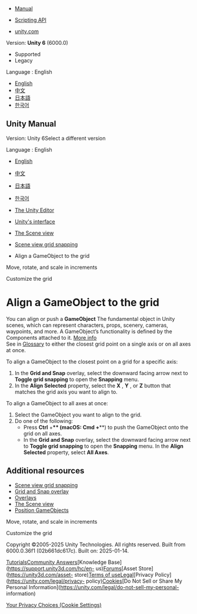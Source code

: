 [](https://docs.unity3d.com)

  * [Manual](../Manual/index.html)
  * [Scripting API](../ScriptReference/index.html)

  * [unity.com](https://unity.com/)

Version: **Unity 6** (6000.0)

  * Supported
  * Legacy

Language : English

  * [English](/Manual/GridAlign.html)
  * [中文](/cn/current/Manual/GridAlign.html)
  * [日本語](/ja/current/Manual/GridAlign.html)
  * [한국어](/kr/current/Manual/GridAlign.html)

[](https://docs.unity3d.com)

## Unity Manual

Version: Unity 6Select a different version

Language : English

  * [English](/Manual/GridAlign.html)
  * [中文](/cn/current/Manual/GridAlign.html)
  * [日本語](/ja/current/Manual/GridAlign.html)
  * [한국어](/kr/current/Manual/GridAlign.html)

  * [The Unity Editor](unity-editor.html)
  * [Unity's interface](UsingTheEditor.html)
  * [The Scene view](UsingTheSceneView.html)
  * [Scene view grid snapping](GridSnapping.html)
  * Align a GameObject to the grid

[](SnapIncrements.html)

Move, rotate, and scale in increments

[](CustomizeGrid.html)

Customize the grid

# Align a GameObject to the grid

You can align or push a **GameObject** The fundamental object in Unity scenes,
which can represent characters, props, scenery, cameras, waypoints, and more.
A GameObject’s functionality is defined by the Components attached to it.
[More info](class-GameObject.html)  
See in [Glossary](Glossary.html#GameObject) to either the closest grid point
on a single axis or on all axes at once.

To align a GameObject to the closest point on a grid for a specific axis:

  1. In the **Grid and Snap** overlay, select the downward facing arrow next to **Toggle grid snapping** to open the **Snapping** menu.
  2. In the **Align Selected** property, select the **X** , **Y** , or **Z** button that matches the grid axis you want to align to.

To align a GameObject to all axes at once:

  1. Select the GameObject you want to align to the grid.
  2. Do one of the following: 
     * Press **Ctrl** +**\** (macOS: **Cmd** +**\**) to push the GameObject onto the grid on all axes.
     * In the **Grid and Snap** overlay, select the downward facing arrow next to **Toggle grid snapping** to open the **Snapping** menu. In the **Align Selected** property, select **All Axes**.

## Additional resources

  * [Scene view grid snapping](GridSnapping.html)
  * [Grid and Snap overlay](GridAndSnapOverlay.html)
  * [Overlays](overlays.html)
  * [The Scene view](UsingTheSceneView.html)
  * [Position GameObjects](PositioningGameObjects.html)

[](SnapIncrements.html)

Move, rotate, and scale in increments

[](CustomizeGrid.html)

Customize the grid

Copyright ©2005-2025 Unity Technologies. All rights reserved. Built from
6000.0.36f1 (02b661dc617c). Built on: 2025-01-14.

[Tutorials](https://learn.unity.com/)[Community
Answers](https://answers.unity3d.com)[Knowledge
Base](https://support.unity3d.com/hc/en-
us)[Forums](https://forum.unity3d.com)[Asset Store](https://unity3d.com/asset-
store)[Terms of
use](https://docs.unity3d.com/Manual/TermsOfUse.html)[Legal](https://unity.com/legal)[Privacy
Policy](https://unity.com/legal/privacy-
policy)[Cookies](https://unity.com/legal/cookie-policy)[Do Not Sell or Share
My Personal Information](https://unity.com/legal/do-not-sell-my-personal-
information)

[Your Privacy Choices (Cookie Settings)](javascript:void\(0\);)


